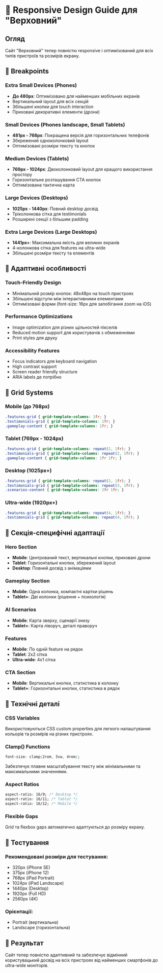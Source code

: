 # 📱 Responsive Design Guide для "Верховний"

## Огляд

Сайт "Верховний" тепер повністю responsive і оптимізований для всіх типів пристроїв та розмірів екрану.

## 🎯 Breakpoints

### Extra Small Devices (Phones)
- **До 480px**: Оптимізовано для найменших мобільних екранів
- Вертикальний layout для всіх секцій
- Збільшені кнопки для touch interaction
- Приховані декоративні елементи (дрони)

### Small Devices (Phones landscape, Small Tablets)  
- **481px - 768px**: Покращена версія для горизонтальних телефонів
- Збережений одноколонковий layout
- Оптимізовані розміри тексту та кнопок

### Medium Devices (Tablets)
- **769px - 1024px**: Двоколонковий layout для кращого використання простору
- Горизонтальне розташування CTA кнопок
- Оптимізована тактична карта

### Large Devices (Desktops)
- **1025px - 1440px**: Повний desktop досвід
- Тріколонкова сітка для testimonials
- Розширені секції з більшим padding

### Extra Large Devices (Large Desktops)
- **1441px+**: Максимальна якість для великих екранів
- 4-колонкова сітка для features на ultra-wide
- Збільшені розміри тексту та елементів

## 🎨 Адаптивні особливості

### Touch-Friendly Design
- Мінімальний розмір кнопок: 48x48px на touch пристроях
- Збільшені відступи між інтерактивними елементами
- Оптимізовані форми (font-size: 16px для запобігання zoom на iOS)

### Performance Optimizations
- Image optimization для різних щільностей пікселів
- Reduced motion support для користувачів з обмеженнями
- Print styles для друку

### Accessibility Features
- Focus indicators для keyboard navigation
- High contrast support
- Screen reader friendly structure
- ARIA labels де потрібно

## 📐 Grid Systems

### Mobile (до 768px)
```css
.features-grid { grid-template-columns: 1fr; }
.testimonials-grid { grid-template-columns: 1fr; }
.gameplay-content { grid-template-columns: 1fr; }
```

### Tablet (769px - 1024px)
```css
.features-grid { grid-template-columns: repeat(2, 1fr); }
.testimonials-grid { grid-template-columns: repeat(2, 1fr); }
.gameplay-content { grid-template-columns: 1fr 1fr; }
```

### Desktop (1025px+)
```css
.features-grid { grid-template-columns: repeat(2, 1fr); }
.testimonials-grid { grid-template-columns: repeat(3, 1fr); }
.scenarios-content { grid-template-columns: 2fr 1fr; }
```

### Ultra-wide (1920px+)
```css
.features-grid { grid-template-columns: repeat(4, 1fr); }
.testimonials-grid { grid-template-columns: repeat(4, 1fr); }
```

## 🎯 Секція-специфічні адаптації

### Hero Section
- **Mobile**: Центрований текст, вертикальні кнопки, приховані дрони
- **Tablet**: Горизонтальні кнопки, збережений layout
- **Desktop**: Повний досвід з анімаціями

### Gameplay Section
- **Mobile**: Одна колонка, компактні картки рішень
- **Tablet+**: Дві колонки (рішення + психологія)

### AI Scenarios
- **Mobile**: Карта зверху, сценарії знизу
- **Tablet+**: Карта ліворуч, деталі праворуч

### Features
- **Mobile**: По одній feature на рядок
- **Tablet**: 2x2 сітка
- **Ultra-wide**: 4x1 сітка

### CTA Section
- **Mobile**: Вертикальні кнопки, статистика в колонку
- **Tablet+**: Горизонтальні кнопки, статистика в рядок

## 🔧 Технічні деталі

### CSS Variables
Використовуються CSS custom properties для легкого налаштування кольорів та розмірів на різних пристроях.

### Clamp() Functions
```css
font-size: clamp(2rem, 5vw, 4rem);
```
Забезпечує плавне масштабування тексту між мінімальними та максимальними значеннями.

### Aspect Ratios
```css
aspect-ratio: 16/9; /* Desktop */
aspect-ratio: 16/11; /* Tablet */
aspect-ratio: 16/12; /* Mobile */
```

### Flexible Gaps
Grid та flexbox gaps автоматично адаптуються до розміру екрану.

## 🧪 Тестування

### Рекомендовані розміри для тестування:
- 320px (iPhone SE)
- 375px (iPhone 12)
- 768px (iPad Portrait)
- 1024px (iPad Landscape)
- 1440px (Desktop)
- 1920px (Full HD)
- 2560px (4K)

### Орієнтації:
- Portrait (вертикальна)
- Landscape (горизонтальна)

## 🚀 Результат

Сайт тепер повністю адаптивний та забезпечує відмінний користувацький досвід на всіх пристроях від найменших смартфонів до ultra-wide моніторів.
